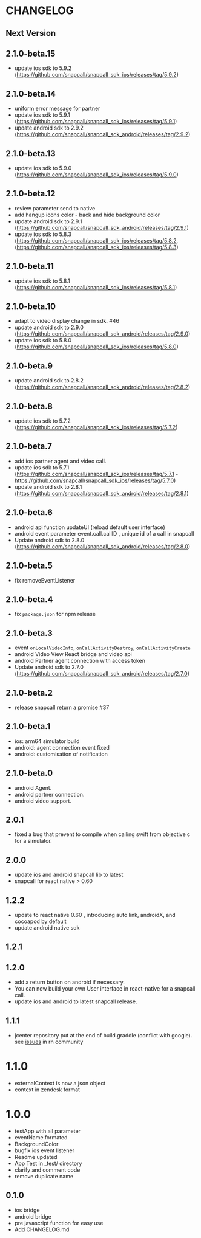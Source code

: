 # CHANGELOG


## Next Version
## 2.1.0-beta.15
- update ios sdk to 5.9.2 (https://github.com/snapcall/snapcall_sdk_ios/releases/tag/5.9.2)

## 2.1.0-beta.14
- uniform error message for partner
- update ios sdk to 5.9.1 (https://github.com/snapcall/snapcall_sdk_ios/releases/tag/5.9.1)
- update android sdk to 2.9.2 (https://github.com/snapcall/snapcall_sdk_android/releases/tag/2.9.2)

## 2.1.0-beta.13
- update ios sdk to 5.9.0 (https://github.com/snapcall/snapcall_sdk_ios/releases/tag/5.9.0)

## 2.1.0-beta.12
- review parameter send to native
- add hangup icons color - back and hide background color
- update android sdk to 2.9.1 (https://github.com/snapcall/snapcall_sdk_android/releases/tag/2.9.1)
- update ios sdk to 5.8.3 (https://github.com/snapcall/snapcall_sdk_ios/releases/tag/5.8.2, (https://github.com/snapcall/snapcall_sdk_ios/releases/tag/5.8.3)
## 2.1.0-beta.11
- update ios sdk to 5.8.1 (https://github.com/snapcall/snapcall_sdk_ios/releases/tag/5.8.1)
## 2.1.0-beta.10
- adapt to video display change in sdk. #46
- update android sdk to 2.9.0 (https://github.com/snapcall/snapcall_sdk_android/releases/tag/2.9.0)
- update ios sdk to 5.8.0 (https://github.com/snapcall/snapcall_sdk_ios/releases/tag/5.8.0)

## 2.1.0-beta.9
- update android sdk to 2.8.2 (https://github.com/snapcall/snapcall_sdk_android/releases/tag/2.8.2)

## 2.1.0-beta.8
- update ios sdk to 5.7.2 (https://github.com/snapcall/snapcall_sdk_ios/releases/tag/5.7.2)

## 2.1.0-beta.7
- add ios partner agent and video call.
- update ios sdk to 5.7.1 (https://github.com/snapcall/snapcall_sdk_ios/releases/tag/5.7.1 - https://github.com/snapcall/snapcall_sdk_ios/releases/tag/5.7.0)
- update android sdk to 2.8.1 (https://github.com/snapcall/snapcall_sdk_android/releases/tag/2.8.1)

## 2.1.0-beta.6

- android api function updateUI (reload default user interface)
- android event parameter event.call.callID , unique id of a call in snapcall
- Update android sdk to 2.8.0 (https://github.com/snapcall/snapcall_sdk_android/releases/tag/2.8.0)

## 2.1.0-beta.5

- fix removeEventListener

## 2.1.0-beta.4

- fix `package.json` for npm release

## 2.1.0-beta.3

- event `onLocalVideoInfo`, `onCallActivityDestroy`, `onCallActivityCreate`
- android Video View React bridge and video api
- android Partner agent connection with access token
- Update android sdk to 2.7.0 (https://github.com/snapcall/snapcall_sdk_android/releases/tag/2.7.0)

## 2.1.0-beta.2

-  release snapcall return a promise #37

## 2.1.0-beta.1

- ios: arm64 simulator build
- android: agent connection event fixed
- android: customisation of notification

## 2.1.0-beta.0

- android Agent.
- android partner connection.
- android video support.

## 2.0.1
- fixed a bug that prevent to compile when calling swift from objective c for a simulator. 

## 2.0.0
- update ios and android snapcall lib to latest
- snapcall for react native >  0.60

## 1.2.2
- update to react native 0.60 , introducing auto link, androidX, and cocoapod by default
- update android native sdk

## 1.2.1
## 1.2.0
- add a return button on android if necessary.
- You can now build your own User interface in react-native for a snapcall call.
- update ios and android to latest snapcall release.

## 1.1.1
- jcenter repository put at the end of build.graddle (conflict with google). see [issues](https://github.com/react-native-community/react-native-camera/issues/1875) in rn community

# 1.1.0
- externalContext is now a json object
- context in zendesk format

# 1.0.0
- testApp with all parameter
- eventName formated
- BackgroundColor
- bugfix ios event listener
- Readme updated
- App Test in _test/ directory
- clarify and comment  code
- remove duplicate name

## 0.1.0
- ios bridge
- android bridge
- pre javascript function for easy use
- Add CHANGELOG.md
